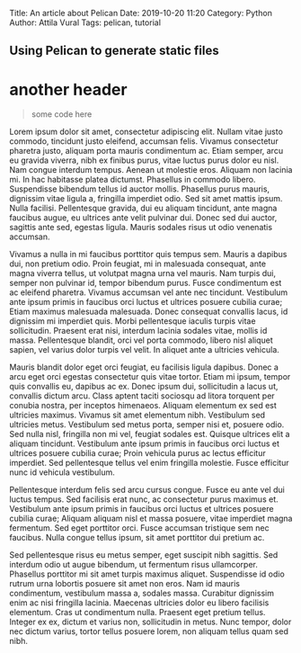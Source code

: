 Title: An article about Pelican
Date: 2019-10-20 11:20
Category: Python
Author: Attila Vural
Tags: pelican, tutorial

## Using Pelican to generate static files

# another header

> some code here 

Lorem ipsum dolor sit amet, consectetur adipiscing elit. Nullam vitae justo commodo, tincidunt justo eleifend, accumsan felis. Vivamus consectetur pharetra justo, aliquam porta mauris condimentum ac. Etiam semper, arcu eu gravida viverra, nibh ex finibus purus, vitae luctus purus dolor eu nisl. Nam congue interdum tempus. Aenean ut molestie eros. Aliquam non lacinia mi. In hac habitasse platea dictumst. Phasellus in commodo libero. Suspendisse bibendum tellus id auctor mollis. Phasellus purus mauris, dignissim vitae ligula a, fringilla imperdiet odio. Sed sit amet mattis ipsum. Nulla facilisi. Pellentesque gravida, dui eu aliquam tincidunt, ante magna faucibus augue, eu ultrices ante velit pulvinar dui. Donec sed dui auctor, sagittis ante sed, egestas ligula. Mauris sodales risus ut odio venenatis accumsan.

Vivamus a nulla in mi faucibus porttitor quis tempus sem. Mauris a dapibus dui, non pretium odio. Proin feugiat, mi in malesuada consequat, ante magna viverra tellus, ut volutpat magna urna vel mauris. Nam turpis dui, semper non pulvinar id, tempor bibendum purus. Fusce condimentum est ac eleifend pharetra. Vivamus accumsan vel ante nec tincidunt. Vestibulum ante ipsum primis in faucibus orci luctus et ultrices posuere cubilia curae; Etiam maximus malesuada malesuada. Donec consequat convallis lacus, id dignissim mi imperdiet quis. Morbi pellentesque iaculis turpis vitae sollicitudin. Praesent erat nisi, interdum lacinia sodales vitae, mollis id massa. Pellentesque blandit, orci vel porta commodo, libero nisl aliquet sapien, vel varius dolor turpis vel velit. In aliquet ante a ultricies vehicula.

Mauris blandit dolor eget orci feugiat, eu facilisis ligula dapibus. Donec a arcu eget orci egestas consectetur quis vitae tortor. Etiam mi ipsum, tempor quis convallis eu, dapibus ac ex. Donec ipsum dui, sollicitudin a lacus ut, convallis dictum arcu. Class aptent taciti sociosqu ad litora torquent per conubia nostra, per inceptos himenaeos. Aliquam elementum ex sed est ultricies maximus. Vivamus sit amet elementum nibh. Vestibulum sed ultricies metus. Vestibulum sed metus porta, semper nisi et, posuere odio. Sed nulla nisl, fringilla non mi vel, feugiat sodales est. Quisque ultrices elit a aliquam tincidunt. Vestibulum ante ipsum primis in faucibus orci luctus et ultrices posuere cubilia curae; Proin vehicula purus ac lectus efficitur imperdiet. Sed pellentesque tellus vel enim fringilla molestie. Fusce efficitur nunc id vehicula vestibulum.

Pellentesque interdum felis sed arcu cursus congue. Fusce eu ante vel dui luctus tempus. Sed facilisis erat nunc, ac consectetur purus maximus et. Vestibulum ante ipsum primis in faucibus orci luctus et ultrices posuere cubilia curae; Aliquam aliquam nisl et massa posuere, vitae imperdiet magna fermentum. Sed eget porttitor orci. Fusce accumsan tristique sem nec faucibus. Nulla congue tellus ipsum, sit amet porttitor dui pretium ac.

Sed pellentesque risus eu metus semper, eget suscipit nibh sagittis. Sed interdum odio ut augue bibendum, ut fermentum risus ullamcorper. Phasellus porttitor mi sit amet turpis maximus aliquet. Suspendisse id odio rutrum urna lobortis posuere sit amet non eros. Nam id mauris condimentum, vestibulum massa a, sodales massa. Curabitur dignissim enim ac nisi fringilla lacinia. Maecenas ultricies dolor eu libero facilisis elementum. Cras ut condimentum nulla. Praesent eget pretium tellus. Integer ex ex, dictum et varius non, sollicitudin in metus. Nunc tempor, dolor nec dictum varius, tortor tellus posuere lorem, non aliquam tellus quam sed nibh.